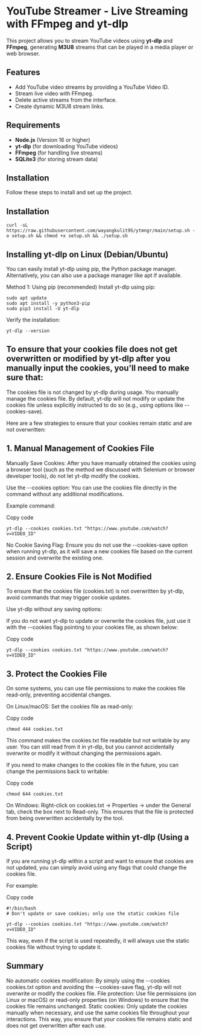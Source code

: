 # YouTube Streamer - Live Streaming with FFmpeg and yt-dlp

This project allows you to stream YouTube videos using **yt-dlp** and **FFmpeg**, generating **M3U8** streams that can be played in a media player or web browser.

## Features
- Add YouTube video streams by providing a YouTube Video ID.
- Stream live video with FFmpeg.
- Delete active streams from the interface.
- Create dynamic M3U8 stream links.

## Requirements

- **Node.js** (Version 16 or higher)
- **yt-dlp** (for downloading YouTube videos)
- **FFmpeg** (for handling live streams)
- **SQLite3** (for storing stream data)

## Installation

Follow these steps to install and set up the project.



## Installation
  ```
  curl -sL https://raw.githubusercontent.com/wayangkulit95/ytmngr/main/setup.sh -o setup.sh && chmod +x setup.sh && ./setup.sh
  ```



## Installing yt-dlp on Linux (Debian/Ubuntu)
You can easily install yt-dlp using pip, the Python package manager. Alternatively, you can also use a package manager like apt if available.

Method 1: Using pip (recommended)
Install yt-dlp using pip:


  ```
sudo apt update
sudo apt install -y python3-pip
sudo pip3 install -U yt-dlp
  ```



Verify the installation:


  ```
  yt-dlp --version

  ```


## To ensure that your cookies file does not get overwritten or modified by yt-dlp after you manually input the cookies, you'll need to make sure that:


The cookies file is not changed by yt-dlp during usage.
You manually manage the cookies file.
By default, yt-dlp will not modify or update the cookies file unless explicitly instructed to do so (e.g., using options like --cookies-save).

Here are a few strategies to ensure that your cookies remain static and are not overwritten:

## 1. Manual Management of Cookies File
Manually Save Cookies: After you have manually obtained the cookies using a browser tool (such as the method we discussed with Selenium or browser developer tools), do not let yt-dlp modify the cookies.

Use the --cookies option: You can use the cookies file directly in the command without any additional modifications.

Example command:

Copy code
```
yt-dlp --cookies cookies.txt "https://www.youtube.com/watch?v=VIDEO_ID"
```


No Cookie Saving Flag: Ensure you do not use the --cookies-save option when running yt-dlp, as it will save a new cookies file based on the current session and overwrite the existing one.

## 2. Ensure Cookies File is Not Modified
To ensure that the cookies file (cookies.txt) is not overwritten by yt-dlp, avoid commands that may trigger cookie updates.

Use yt-dlp without any saving options:

If you do not want yt-dlp to update or overwrite the cookies file, just use it with the --cookies flag pointing to your cookies file, as shown below:

Copy code
```
yt-dlp --cookies cookies.txt "https://www.youtube.com/watch?v=VIDEO_ID"
```


## 3. Protect the Cookies File
On some systems, you can use file permissions to make the cookies file read-only, preventing accidental changes.

On Linux/macOS:
Set the cookies file as read-only:

Copy code
```
chmod 444 cookies.txt
```


This command makes the cookies.txt file readable but not writable by any user. You can still read from it in yt-dlp, but you cannot accidentally overwrite or modify it without changing the permissions again.

If you need to make changes to the cookies file in the future, you can change the permissions back to writable:

Copy code
```
chmod 644 cookies.txt
```


On Windows:
Right-click on cookies.txt → Properties → under the General tab, check the box next to Read-only.
This ensures that the file is protected from being overwritten accidentally by the tool.

## 4. Prevent Cookie Update within yt-dlp (Using a Script)
If you are running yt-dlp within a script and want to ensure that cookies are not updated, you can simply avoid using any flags that could change the cookies file.

For example:

Copy code
```
#!/bin/bash
# Don't update or save cookies; only use the static cookies file

yt-dlp --cookies cookies.txt "https://www.youtube.com/watch?v=VIDEO_ID"
```


This way, even if the script is used repeatedly, it will always use the static cookies file without trying to update it.

## Summary
No automatic cookies modification: By simply using the --cookies cookies.txt option and avoiding the --cookies-save flag, yt-dlp will not overwrite or modify the cookies file.
File protection: Use file permissions (on Linux or macOS) or read-only properties (on Windows) to ensure that the cookies file remains unchanged.
Static cookies: Only update the cookies manually when necessary, and use the same cookies file throughout your interactions.
This way, you ensure that your cookies file remains static and does not get overwritten after each use.


